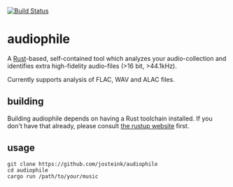 
[![Build Status](https://jostein.visualstudio.com/audiophile/_apis/build/status/josteink.audiophile?branchName=master)](https://jostein.visualstudio.com/audiophile/_build/latest?definitionId=1&branchName=master)

# audiophile

A [Rust](https://www.rust-lang.org/)-based, self-contained tool which analyzes your audio-collection
and identifies extra high-fidelity audio-files (>16 bit, >44.1kHz).

Currently supports analysis of FLAC, WAV and ALAC files.

## building

Building audiophile depends on having a Rust toolchain installed.
If you don't have that already, please consult [the rustup
website](https://rustup.rs/) first.

## usage

````
git clone https://github.com/josteink/audiophile
cd audiophile
cargo run /path/to/your/music
````

